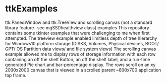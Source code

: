 # ttkExamples
ttk.PanedWindow and ttk.TreeView and scrolling canvas (not a standard library feature- see mgSSDhealthview class) examples
This repository contains some tkinter examples that were challenging to me when first attempted. 
The treeview example enabled limitless depth of tree hierarchy for Windows10 platform storage (DISKS, Volumes, Physical devices, BOOT/ GPT/ OS Partition data views/ and file system views)
The scrolling canvas example allowed me to display rows of storage information with each row containing an off the shelf Button, an off the shelf label, and a run-time generated Pie chart and  bar-percentage display. The rows scroll on an xy 2000x2000 canvas that is viewed in a scrolled parent ~800x700 application top frame.
